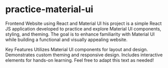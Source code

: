 # practice-material-ui
Frontend Website using React and Material UI
his project is a simple React JS application developed to practice and explore Material UI components, styling, and theming. The goal is to enhance familiarity with Material UI while building a functional and visually appealing website.

Key Features
Utilizes Material UI components for layout and design.
Demonstrates custom theming and responsive design.
Includes interactive elements for hands-on learning.
Feel free to adapt this text as needed!
